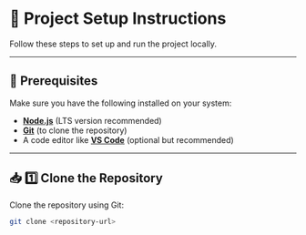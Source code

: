# 🚀 Project Setup Instructions  

Follow these steps to set up and run the project locally.  

---

## 📌 Prerequisites  
Make sure you have the following installed on your system:  
- **[Node.js](https://nodejs.org/)** (LTS version recommended)  
- **[Git](https://git-scm.com/)** (to clone the repository)  
- A code editor like **[VS Code](https://code.visualstudio.com/)** (optional but recommended)  

---

## 📥 1️⃣ Clone the Repository  
Clone the repository using Git:  

```bash
git clone <repository-url>
